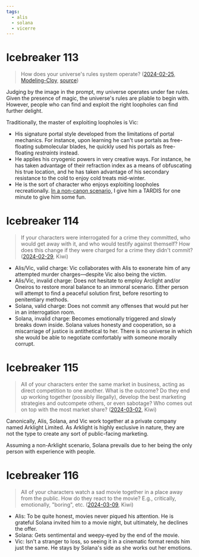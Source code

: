 ```yaml
---
tags:
  - alis
  - solana
  - vicerre
---
```


# Icebreaker 113

> How does your universe's rules system operate? ([2024-02-25](https://discord.com/channels/448538687983321098/1020875112045613217/1211175947353718804), [Modeling-Cloy](https://tumblr.com/modeling-cloy), [source](https://cemeterything.tumblr.com/post/743024147742031872/))

Judging by the image in the prompt, my universe operates under fae rules. Given the presence of magic, the universe's rules are pliable to begin with. However, people who can find and exploit the right loopholes can find further delight.

Traditionally, the master of exploiting loopholes is Vic:

- His signature portal style developed from the limitations of portal mechanics. For instance, upon learning he can't use portals as free-floating submolecular blades, he quickly used his portals as free-floating _restraints_ instead.
- He applies his cryogenic powers in very creative ways. For instance, he has taken advantage of their refraction index as a means of obfuscating his true location, and he has taken advantage of his secondary resistance to the cold to enjoy cold treats mid-winter.
- He is the sort of character who enjoys exploiting loopholes recreationally. [In a non-canon scenario,](../2023-q1/2023-02-16_vignette-023_apotheosis.md) I give him a TARDIS for one minute to give him some fun.

# Icebreaker 114

> If your characters were interrogated for a crime they committed, who would get away with it, and who would testify against themself? How does this change if they were charged for a crime they didn't commit? ([2024-02-29](https://discord.com/channels/448538687983321098/1020875112045613217/1212713481455931412), Kiwi)

- Alis/Vic, valid charge: Vic collaborates with Alis to exonerate him of any attempted murder charges—despite Vic also being the victim.
- Alis/Vic, invalid charge: Does not hesitate to employ Arclight and/or Oneiros to restore moral balance to an immoral scenario. Either person will attempt to find a peaceful solution first, before resorting to penitentiary methods.
- Solana, valid charge: Does not commit any offenses that would put her in an interrogation room.
- Solana, invalid charge: Becomes emotionally triggered and slowly breaks down inside. Solana values honesty and cooperation, so a miscarriage of justice is antithetical to her. There is no universe in which she would be able to negotiate comfortably with someone morally corrupt.

# Icebreaker 115

> All of your characters enter the same market in business, acting as direct competition to one another. What is the outcome? Do they end up working together (possibly illegally), develop the best marketing strategies and outcompete others, or even sabotage? Who comes out on top with the most market share? ([2024-03-02](https://discord.com/channels/448538687983321098/1020875112045613217/1213624932936978482), Kiwi)

Canonically, Alis, Solana, and Vic work together at a private company named Arklight Limited. As Arklight is highly exclusive in nature, they are not the type to create any sort of public-facing marketing.

Assuming a non-Arklight scenario, Solana prevails due to her being the only person with experience with people.

# Icebreaker 116

> All of your characters watch a sad movie together in a place away from the public. How do they react to the movie? E.g., critically, emotionally, "boring", etc. ([2024-03-09](https://discord.com/channels/448538687983321098/1020875112045613217/1215908268547899453), Kiwi)

- Alis: To be quite honest, movies never piqued his attention. He is grateful Solana invited him to a movie night, but ultimately, he declines the offer.
- Solana: Gets sentimental and weepy-eyed by the end of the movie.
- Vic: Isn't a stranger to loss, so seeing it in a cinematic format rends him just the same. He stays by Solana's side as she works out her emotions.
